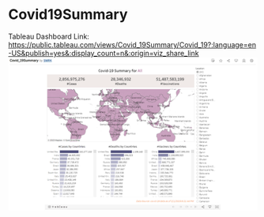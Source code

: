 # Covid19Summary


Tableau Dashboard Link: https://public.tableau.com/views/Covid_19Summary/Covid_19?:language=en-US&publish=yes&:display_count=n&:origin=viz_share_link
![](Tableau_ss.png)

